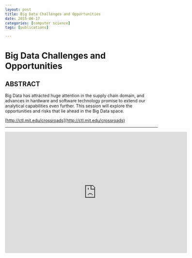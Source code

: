 ```yaml
---
layout: post
title: Big Data Challenges and Opportunities 
date: 2015-06-17
categories: [computer science]
tags: [publications]

---
```


# Big Data Challenges and Opportunities 

## ABSTRACT

Big Data has attracted huge attention in the supply chain domain, and advances in hardware and software technology promise to extend our analytical capabilities even further. This session will explore the opportunities and risks that lie ahead in the Big Data space.

[http://ctl.mit.edu/crossroads](http://ctl.mit.edu/crossroads)

---

<iframe width="600" height="400" src="https://www.youtube.com/embed/bu1dDLMHHw8" frameborder="0" allowfullscreen></iframe>